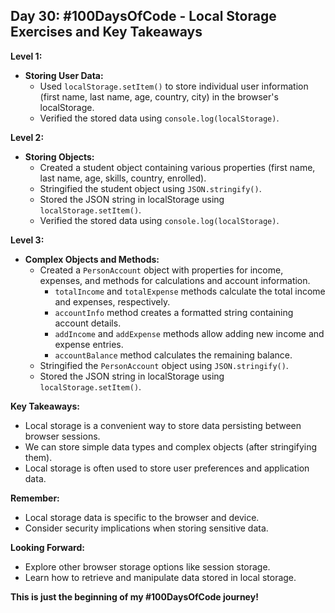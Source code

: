 ## Day 30: #100DaysOfCode - Local Storage Exercises and Key Takeaways

**Level 1:**

* **Storing User Data:**
    * Used `localStorage.setItem()` to store individual user information (first name, last name, age, country, city) in the browser's localStorage.
    * Verified the stored data using `console.log(localStorage)`.

**Level 2:**

* **Storing Objects:**
    * Created a student object containing various properties (first name, last name, age, skills, country, enrolled).
    * Stringified the student object using `JSON.stringify()`.
    * Stored the JSON string in localStorage using `localStorage.setItem()`.
    * Verified the stored data using `console.log(localStorage)`.

**Level 3:**

* **Complex Objects and Methods:**
    * Created a `PersonAccount` object with properties for income, expenses, and methods for calculations and account information.
        * `totalIncome` and `totalExpense` methods calculate the total income and expenses, respectively.
        * `accountInfo` method creates a formatted string containing account details.
        * `addIncome` and `addExpense` methods allow adding new income and expense entries.
        * `accountBalance` method calculates the remaining balance.
    * Stringified the `PersonAccount` object using `JSON.stringify()`.
    * Stored the JSON string in localStorage using `localStorage.setItem()`.

**Key Takeaways:**

* Local storage is a convenient way to store data persisting between browser sessions.
* We can store simple data types and complex objects (after stringifying them).
* Local storage is often used to store user preferences and application data.

**Remember:**

* Local storage data is specific to the browser and device.
* Consider security implications when storing sensitive data.

**Looking Forward:**

* Explore other browser storage options like session storage.
* Learn how to retrieve and manipulate data stored in local storage.

**This is just the beginning of my #100DaysOfCode journey!**

